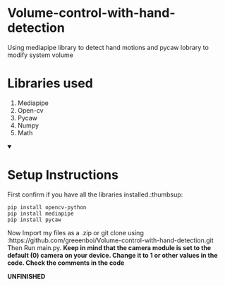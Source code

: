 # Volume-control-with-hand-detection
Using mediapipe library to detect hand motions and pycaw lobrary to modify system volume

# Libraries used

1. Mediapipe
2. Open-cv
3. Pycaw
4. Numpy
5. Math

<details id=1 open>
  <summary><h1>Setup Instructions</h1></summary>
  First confirm if you have all the libraries installed.:thumbsup:<p>
  <code>pip install opencv-python</code><br>
  <code>pip install mediapipe</code><br>
  <code>pip install pycaw</code></p>
  
  <p>
    Now Import my files as a .zip or git clone using :https://github.com/greeenboi/Volume-control-with-hand-detection.git
    <br>
    Then Run main.py.
    <b>Keep in mind that the camera module is set to the default (0) camera on your device. Change it to 1 or other values in the code. Check the comments in the code </b><br> 
    
  **UNFINISHED**
